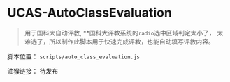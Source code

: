 # UCAS-AutoClassEvaluation
> 用于国科大自动评教, **国科大评教系统的`radio`选中区域判定太小了，
> 太难选了，所以制作此脚本用于快速完成评教，也能自动填写评教内容。


脚本位置： `scripts/auto_class_evaluation.js`


油猴链接： 待发布